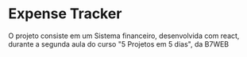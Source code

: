 # Expense Tracker

O projeto consiste em um Sistema financeiro, desenvolvida com react, durante a segunda aula do curso "5 Projetos em 5 dias", da B7WEB

